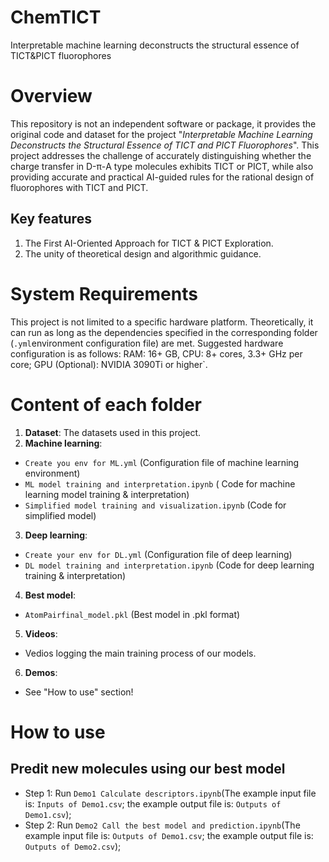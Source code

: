 # ChemTICT
Interpretable machine learning deconstructs the structural essence of TICT&amp;PICT fluorophores
# Overview
This repository is not an independent software or package, it provides the original code and dataset for the project "<i>Interpretable Machine Learning Deconstructs the Structural Essence of TICT and PICT Fluorophores</i>". This project addresses the challenge of accurately distinguishing whether the charge transfer in D-π-A type molecules exhibits TICT or PICT, while also providing accurate and practical AI-guided rules for the rational design of fluorophores with TICT and PICT.

## Key features
1. The First AI-Oriented Approach for TICT & PICT Exploration.
2. The unity of theoretical design and algorithmic guidance.

# System Requirements
This project is not limited to a specific hardware platform. Theoretically, it can run as long as the dependencies specified in the corresponding folder (`.yml`environment configuration file) are met.
Suggested hardware configuration is as follows: RAM: 16+ GB, CPU: 8+ cores, 3.3+ GHz per core; GPU (Optional): NVIDIA 3090Ti or higher`.

# Content of each folder
1.	<b>Dataset</b>: The datasets used in this project. 
2.	<b>Machine learning</b>:
- `Create you env for ML.yml` (Configuration file of machine learning environment)
-	`ML model training and interpretation.ipynb` ( Code for machine learning model training & interpretation)
-	`Simplified model training and visualization.ipynb` (Code for simplified model)
3.	<b>Deep learning</b>:
- `Create your env for DL.yml` (Configuration file of deep learning)
- `DL model training and interpretation.ipynb` (Code for deep learning training & interpretation)
4.	<b>Best model</b>:
-	`AtomPairfinal_model.pkl` (Best model in .pkl format)

5.	<b>Videos</b>:
- Vedios logging the main training process of our models.

6.	<b>Demos</b>:
-	See "How to use" section!

# How to use
## Predit new molecules using our best model
-	Step 1: Run `Demo1 Calculate descriptors.ipynb`(The example input file is: `Inputs of Demo1.csv`; the example output file is: `Outputs of Demo1.csv`);
-	Step 2: Run `Demo2 Call the best model and prediction.ipynb`(The example input file is: `Outputs of Demo1.csv`; the example output file is: `Outputs of Demo2.csv`);






  
